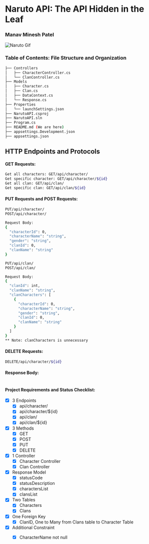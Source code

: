 ﻿# Naruto API: The API Hidden in the Leaf
### Manav Minesh Patel

![Naruto Gif](https://media.giphy.com/media/Mj0gk1wnekXC0/giphy.gif)
### Table of Contents: File Structure and Organization

```bash
├── Controllers
│   ├── CharacterController.cs
│   └── ClanController.cs
├── Models
│   ├── Character.cs
│   ├── Clan.cs
│   ├── DataContext.cs
│   └── Response.cs
├── Properties
│   └── launchSettings.json
├── NarutoAPI.csproj
├── NarutoAPI.sln
├── Program.cs
├── README.md (We are here)
├── appsettings.Development.json
├── appsettings.json
```

## HTTP Endpoints and Protocols

#### GET Requests:

```bash
Get all characters: GET/api/character/
Get specific character: GET/api/character/${id}
Get all clan: GET/api/clan/
Get specific clan: GET/api/clan/${id}
```

#### PUT Requests and POST Requests:

```bash
PUT/api/character/
POST/api/character/

Request Body:
{
  "characterId": 0,
  "characterName": "string",
  "gender": "string",
  "clanId": 0,
  "clanName": "string"
}

PUT/api/clan/
POST/api/clan/

Request Body:
{
  "clanId": int,
  "clanName": "string",
  "clanCharacters": [
    {
      "characterId": 0,
      "characterName": "string",
      "gender": "string",
      "clanId": 0,
      "clanName": "string"
    }
  ]
}
** Note: clanCharacters is unnecessary
```

#### DELETE Requests:

```bash
DELETE/api/character/${id}
```
#### Response Body:

```bash

```
#### Project Requirements and Status Checklist:
- [X] 3 Endpoints
    - [X] api/character/
    - [X] api/character/${id}
    - [X] api/clan/
    - [X] api/clan/${id}
- [X] 3 Methods
    - [X] GET
    - [X] POST
    - [X] PUT
    - [X] DELETE
- [X] 1 Controller
    - [X] Character Controller
    - [X] Clan Controller
- [X] Response Model
    - [X] statusCode
    - [X] statusDescription
    - [X] charactersList
    - [X] clansList
- [X] Two Tables
    - [X] Characters
    - [X] Clans
- [X] One Foreign Key
    - [X] ClanID, One to Many from Clans table to Character Table
- [X] Additional Constraint
    - [X] CharacterName not null




